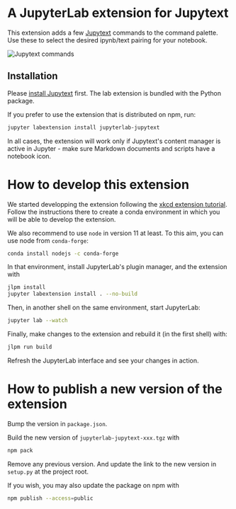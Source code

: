 # A JupyterLab extension for Jupytext

This extension adds a few [Jupytext](https://github.com/mwouts/jupytext) commands to the command palette. Use these to select the desired ipynb/text pairing for your notebook.

![Jupytext commands](jupytext_commands.png)

## Installation

Please [install Jupytext](https://github.com/mwouts/jupytext/blob/master/README.md#installation) first. The lab extension is bundled with the Python package.

If you prefer to use the extension that is distributed on npm, run:

```bash
jupyter labextension install jupyterlab-jupytext
```

In all cases, the extension will work only if Jupytext's content manager is active in Jupyter - make sure Markdown documents and scripts have a notebook icon.

# How to develop this extension

We started developping the extension following the [xkcd extension tutorial](https://jupyterlab.readthedocs.io/en/stable/developer/xkcd_extension_tutorial.html). Follow the instructions there to create a conda environment in which you will be able to develop the extension. 

We also recommend to use `node` in version 11 at least. To this aim, you can use node from `conda-forge`:
```bash
conda install nodejs -c conda-forge
```

In that environment, install JupyterLab's plugin manager, and the extension with
```bash
jlpm install
jupyter labextension install . --no-build
```

Then, in another shell on the same environment, start JupyterLab:
```bash
jupyter lab --watch
```

Finally, make changes to the extension and rebuild it (in the first shell) with:
```bash
jlpm run build
```

Refresh the JupyterLab interface and see your changes in action.

# How to publish a new version of the extension

Bump the version in `package.json`. 

Build the new version of `jupyterlab-jupytext-xxx.tgz` with 

```bash
npm pack
```

Remove any previous version. And update the link to the new version in `setup.py` at the project root.

If you wish, you may also update the package on npm with

```bash
npm publish --access=public
```

